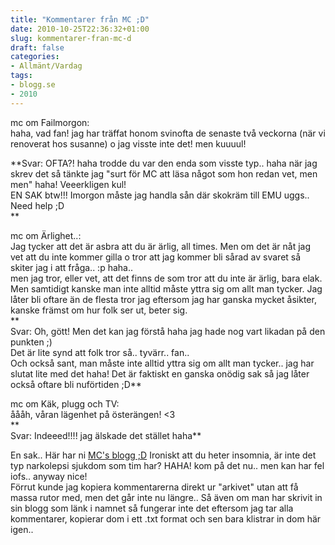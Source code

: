 ```yaml
---
title: "Kommentarer från MC ;D"
date: 2010-10-25T22:36:32+01:00
slug: kommentarer-fran-mc-d
draft: false
categories:
- Allmänt/Vardag
tags:
- blogg.se
- 2010
---
```

mc om Failmorgon:  
haha, vad fan! jag har träffat honom svinofta de senaste två veckorna (när vi renoverat hos susanne) o jag visste inte det! men kuuuul!  
  
**Svar: OFTA?! haha trodde du var den enda som visste typ.. haha när jag skrev det så tänkte jag "surt för MC att läsa något som hon redan vet, men men" haha! Veeerkligen kul!  
EN SAK btw!!! Imorgon måste jag handla sån där skokräm till EMU uggs.. Need help ;D  
**  
  
  
mc om Ärlighet..:  
Jag tycker att det är asbra att du är ärlig, all times. Men om det är nåt jag vet att du inte kommer gilla o tror att jag kommer bli sårad av svaret så skiter jag i att fråga.. :p haha..  
men jag tror, eller vet, att det finns de som tror att du inte är ärlig, bara elak. Men samtidigt kanske man inte alltid måste yttra sig om allt man tycker. Jag låter bli oftare än de flesta tror jag eftersom jag har ganska mycket åsikter, kanske främst om hur folk ser ut, beter sig.  
**  
Svar: Oh, gött! Men det kan jag förstå haha jag hade nog vart likadan på den punkten ;)  
Det är lite synd att folk tror så.. tyvärr.. fan..  
Och också sant, man måste inte alltid yttra sig om allt man tycker.. jag har slutat lite med det haha! Det är faktiskt en ganska onödig sak så jag låter också oftare bli nuförtiden ;D**  
  
  
  
mc om Käk, plugg och TV:  
åååh, våran lägenhet på österängen! <3  
**  
Svar: Indeeed!!!! jag älskade det stället haha**  
  
En sak.. Här har ni [MC's blogg ;D](http://insomniia.blogg.se/) Ironiskt att du heter insomnia, är inte det typ narkolepsi sjukdom som tim har? HAHA! kom på det nu.. men kan har fel iofs.. anyway nice!  
Förrut kunde jag kopiera kommentarerna direkt ur "arkivet" utan att få massa rutor med, men det går inte nu längre.. Så även om man har skrivit in sin blogg som länk i namnet så fungerar inte det eftersom jag tar alla kommentarer, kopierar dom i ett .txt format och sen bara klistrar in dom här igen..